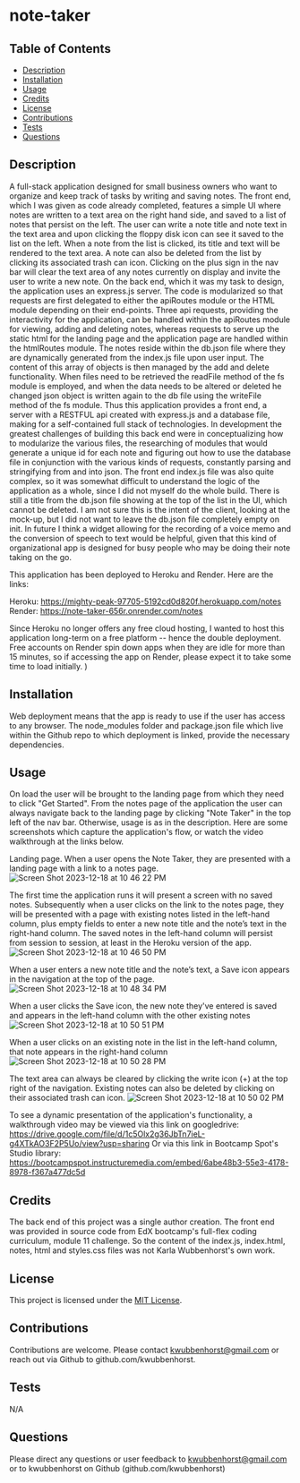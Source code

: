 # note-taker

## Table of Contents
- [Description](#description)
- [Installation](#installation)
- [Usage](#usage)
- [Credits](#credits)
- [License](#license)
- [Contributions](#contributions)
- [Tests](#tests)
- [Questions](#questions)

## Description
A full-stack application designed for small business owners who want to organize and keep track of tasks by writing and saving notes. The front end, which I was given as code already completed, features a simple UI where notes are written to a text area on the right hand side, and saved to a list of notes that persist on the left. The user can write a note title and note text in the text area and upon clicking the floppy disk icon can see it saved to the list on the left. When a note from the list is clicked, its title and text will be rendered to the text area. A note can also be deleted from the list by clicking its associated trash can icon. Clicking on the plus sign in the nav bar will clear the text area of any notes currently on display and invite the user to write a new note.  On the back end, which it was my task to design, the application uses an express.js server. The code is modularized so that requests are first delegated to either the apiRoutes module or the HTML module depending on their end-points.  Three api requests, providing the interactivity for the application, can be handled within the apiRoutes module for viewing, adding and deleting notes, whereas requests to serve up the static html for the landing page and the application page are handled within the htmlRoutes module. The notes reside within the db.json file where they are dynamically generated from the index.js file upon user input. The content of this array of objects is then managed by the add and delete functionality. When files need to be retrieved the readFile method of the fs module is employed, and when the data needs to be altered or deleted he changed json object is written again to the db file using the writeFile method of the fs module. Thus this application provides a front end, a server with a RESTFUL api created with express.js and a database file, making for a self-contained full stack of technologies. In development the greatest challenges of building this back end were in conceptualizing how to modularize the various files, the researching of modules that would generate a unique id for each note and figuring out how to use the database file in conjunction with the various kinds of requests, constantly parsing and stringifying from and into json. The front end index.js file was also quite complex, so it was somewhat difficult to understand the logic of the application as a whole, since I did not myself do the whole build. There is still a title from the db.json file showing at the top of the list in the UI, which cannot be deleted. I am not sure this is the intent of the client, looking at the mock-up, but I did not want to leave the db.json file completely empty on init. In future I think a widget allowing for the recording of a voice memo and the conversion of speech to text would be helpful, given that this kind of organizational app is designed for busy people who may be doing their note taking on the go.

This application has been deployed to Heroku and Render.  Here are the links:

Heroku:
https://mighty-peak-97705-5192cd0d820f.herokuapp.com/notes  
Render:
https://note-taker-656r.onrender.com/notes

Since Heroku no longer offers any free cloud hosting, I wanted to host this application long-term on a free platform -- hence the double deployment. Free accounts on Render spin down apps when they are idle for more than 15 minutes, so if accessing the app on Render, please expect it to take some time to load initially.  )

## Installation
Web deployment means that the app is ready to use if the user has access to any browser. The node_modules folder and package.json file which live within the Github repo to which deployment is linked, provide the necessary dependencies.

## Usage
On load the user will be brought to the landing page from which they need to click "Get Started". From the notes page of the application the user can always navigate back to the landing page by clicking "Note Taker" in the top left of the nav bar.  Otherwise, usage is as in the description.  Here are some screenshots which capture the application's flow, or watch the video walkthrough at the links below.

Landing page.  When a user opens the Note Taker, they are presented with a landing page with a link to a notes page.
![Screen Shot 2023-12-18 at 10 46 22 PM](https://github.com/kwubbenhorst/note-taker/assets/140316693/d10f1adf-8b28-4c5e-8dc6-e5caee8124b0)

The first time the application runs it will present a screen with no saved notes. Subsequently when a user clicks on the link to the notes page, they will be presented with a page with existing notes listed in the left-hand column, plus empty fields to enter a new note title and the note’s text in the right-hand column. The saved notes in the left-hand column will persist from session to session, at least in the Heroku version of the app. 
![Screen Shot 2023-12-18 at 10 46 50 PM](https://github.com/kwubbenhorst/note-taker/assets/140316693/c420fb4b-4452-402a-b8cc-5917e8ad557d)

When a user enters a new note title and the note’s text, a Save icon appears in the navigation at the top of the page. 
![Screen Shot 2023-12-18 at 10 48 34 PM](https://github.com/kwubbenhorst/note-taker/assets/140316693/896ae08b-66fd-464e-a7e9-175032fecddc)

When a user clicks the Save icon, the new note they've entered is saved and appears in the left-hand column with the other existing notes
![Screen Shot 2023-12-18 at 10 50 51 PM](https://github.com/kwubbenhorst/note-taker/assets/140316693/42a31d76-cdf2-4593-b982-bac2811f8abf)

When a user clicks on an existing note in the list in the left-hand column, that note appears in the right-hand column
![Screen Shot 2023-12-18 at 10 50 28 PM](https://github.com/kwubbenhorst/note-taker/assets/140316693/5030ecac-347d-4a92-bb62-03bde10a5670)

The text area can always be cleared by clicking the write icon (+) at the top right of the navigation. Existing notes can also be deleted by clicking on their associated trash can icon.
![Screen Shot 2023-12-18 at 10 50 02 PM](https://github.com/kwubbenhorst/note-taker/assets/140316693/bdcfb369-d69c-408c-8f75-432e95e846d3)

To see a dynamic presentation of the application's functionality, a walkthrough video may be viewed via this link on googledrive:
https://drive.google.com/file/d/1c5Olx2g36JbTn7ieL-g4XTkAO3F2P5Uo/view?usp=sharing
Or via this link in Bootcamp Spot's Studio library:
https://bootcampspot.instructuremedia.com/embed/6abe48b3-55e3-4178-8978-f367a477dc5d


## Credits
The back end of this project was a single author creation. The front end was provided in source code from EdX bootcamp's full-flex coding curriculum, module 11 challenge. So the content of the index.js, index.html, notes, html and styles.css files was not Karla Wubbenhorst's own work.

## License
This project is licensed under the [MIT License](./LICENSE-MIT).

## Contributions
Contributions are welcome. Please contact kwubbenhorst@gmail.com or reach out via Github to github.com/kwubbenhorst.

## Tests
N/A

## Questions
Please direct any questions or user feedback to kwubbenhorst@gmail.com or to kwubbenhorst on Github (github.com/kwubbenhorst)
